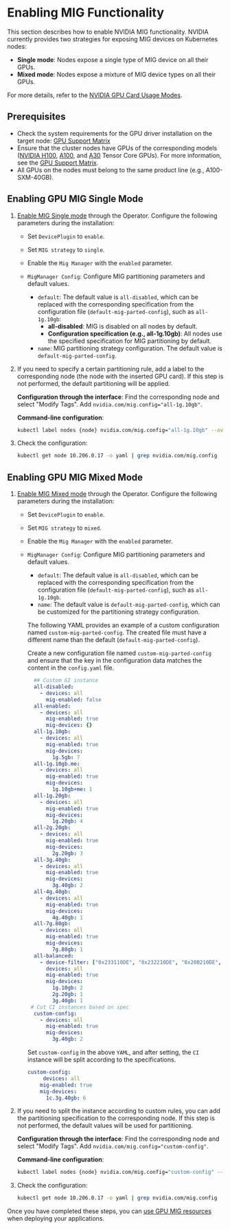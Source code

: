 # Enabling MIG Functionality

This section describes how to enable NVIDIA MIG functionality. NVIDIA currently provides two strategies for exposing MIG devices on Kubernetes nodes:

- **Single mode**: Nodes expose a single type of MIG device on all their GPUs.
- **Mixed mode**: Nodes expose a mixture of MIG device types on all their GPUs.

For more details, refer to the [NVIDIA GPU Card Usage Modes](../index.md).

## Prerequisites

- Check the system requirements for the GPU driver installation on the target node: [GPU Support Matrix](../../gpu_matrix.md)
- Ensure that the cluster nodes have GPUs of the corresponding models ([NVIDIA H100](https://www.nvidia.com/en-us/data-center/h100/), [A100](https://www.nvidia.com/en-us/data-center/a100/), and [A30](https://www.nvidia.com/en-us/data-center/products/a30-gpu/) Tensor Core GPUs). For more information, see the [GPU Support Matrix](gpu_matrix.md).
- All GPUs on the nodes must belong to the same product line (e.g., A100-SXM-40GB).

## Enabling GPU MIG Single Mode

1. [Enable MIG Single mode](../install_nvidia_driver_of_operator.md) through the Operator. Configure the following parameters during the installation:

   - Set `DevicePlugin` to `enable`.
   - Set `MIG strategy` to `single`.
   - Enable the `Mig Manager` with the `enabled` parameter.
   - `MigManager Config`: Configure MIG partitioning parameters and default values.

     - `default`: The default value is `all-disabled`, which can be replaced with the corresponding specification from the configuration file (`default-mig-parted-config`), such as `all-1g.10gb`:
         - **all-disabled**: MIG is disabled on all nodes by default.
         - **Configuration specification (e.g., all-1g.10gb)**: All nodes use the specified specification for MIG partitioning by default.
     - `name`: MIG partitioning strategy configuration. The default value is `default-mig-parted-config`.

     

2. If you need to specify a certain partitioning rule, add a label to the corresponding node (the node with the inserted GPU card). If this step is not performed, the default partitioning will be applied.

   **Configuration through the interface**: Find the corresponding node and select "Modify Tags". Add `nvidia.com/mig.config="all-1g.10gb"`.

   

   **Command-line configuration**:

   ```sh
   kubectl label nodes {node} nvidia.com/mig.config="all-1g.10gb" --overwrite
   ```

3. Check the configuration:

   ```sh
   kubectl get node 10.206.0.17 -o yaml | grep nvidia.com/mig.config
   ```

## Enabling GPU MIG Mixed Mode

1. [Enable MIG Mixed mode](../install_nvidia_driver_of_operator.md) through the Operator. Configure the following parameters during the installation:

   - Set `DevicePlugin` to `enable`.
   - Set `MIG strategy` to `mixed`.
   - Enable the `Mig Manager` with the `enabled` parameter.
   - `MigManager Config`: Configure MIG partitioning parameters and default values.

     - `default`: The default value is `all-disabled`, which can be replaced with the corresponding specification from the configuration file (`default-mig-parted-config`), such as `all-1g.10gb`.
     - `name`: The default value is `default-mig-parted-config`, which can be customized for the partitioning strategy configuration.

     The following YAML provides an example of a custom configuration named `custom-mig-parted-config`. The created file must have a different name than the default (`default-mig-parted-config`).

     Create a new configuration file named `custom-mig-parted-config` and ensure that the key in the configuration data matches the content in the `config.yaml` file.

        ```yaml title="config.yaml"
          ## Custom GI instance
          all-disabled:
            - devices: all
              mig-enabled: false
          all-enabled:
            - devices: all
              mig-enabled: true
              mig-devices: {}
          all-1g.10gb:
            - devices: all
              mig-enabled: true
              mig-devices:
                1g.5gb: 7
          all-1g.10gb.me:
            - devices: all
              mig-enabled: true
              mig-devices:
                1g.10gb+me: 1
          all-1g.20gb:
            - devices: all
              mig-enabled: true
              mig-devices:
                1g.20gb: 4
          all-2g.20gb:
            - devices: all
              mig-enabled: true
              mig-devices:
                2g.20gb: 3
          all-3g.40gb:
            - devices: all
              mig-enabled: true
              mig-devices:
                3g.40gb: 2
          all-4g.40gb:
            - devices: all
              mig-enabled: true
              mig-devices:
                4g.40gb: 1
          all-7g.80gb:
            - devices: all
              mig-enabled: true
              mig-devices:
                7g.80gb: 1
          all-balanced:
            - device-filter: ["0x233110DE", "0x232210DE", "0x20B210DE", "0x20B510DE", "0x20F310DE", "0x20F510DE"]
              devices: all
              mig-enabled: true
              mig-devices:
                1g.10gb: 2
                2g.20gb: 1
                3g.40gb: 1
         # Cut CI instances based on spec
          custom-config:    
            - devices: all
              mig-enabled: true
              mig-devices:
                3g.40gb: 2
        ```

        Set `custom-config` in the above `YAML`, and after setting, the `CI` instance will be split according to the specifications.

        ```yaml
        custom-config:
             devices: all
            mig-enabled: true
            mig-devices:
              1c.3g.40gb: 6
        ```

        

2. If you need to split the instance according to custom rules, you can add the partitioning specification to the corresponding node. If this step is not performed, the default values will be used for partitioning.

   **Configuration through the interface**: Find the corresponding node and select "Modify Tags". Add `nvidia.com/mig.config="custom-config"`.

   

   **Command-line configuration**:

   ```sh
   kubectl label nodes {node} nvidia.com/mig.config="custom-config" --overwrite
   ```

3. Check the configuration:

   ```sh
   kubectl get node 10.206.0.17 -o yaml | grep nvidia.com/mig.config
   ```

Once you have completed these steps, you can [use GPU MIG resources](mig_usage.md) when deploying your applications.

